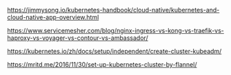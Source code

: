 https://jimmysong.io/kubernetes-handbook/cloud-native/kubernetes-and-cloud-native-app-overview.html

https://www.servicemesher.com/blog/nginx-ingress-vs-kong-vs-traefik-vs-haproxy-vs-voyager-vs-contour-vs-ambassador/

https://kubernetes.io/zh/docs/setup/independent/create-cluster-kubeadm/

https://mritd.me/2016/11/30/set-up-kubernetes-cluster-by-flannel/

